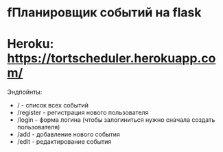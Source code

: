 # fПланировщик событий на flask

# Heroku: https://tortscheduler.herokuapp.com/

Эндпойнты:
* / - список всех событий
* /register - регистрация нового пользователя
* /login - форма логина (чтобы залогиниться нужно сначала создать пользователя)
* /add - добавление нового события
* /edit - редактирование события

